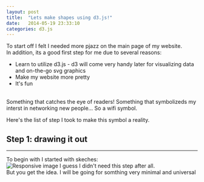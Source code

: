 ```yaml
---
layout: post
title:  "Lets make shapes using d3.js!"
date:   2014-05-19 23:33:10
categories: d3.js
---
```


To start off I felt I needed more pjazz on the main page of my website.
<br/>
In addition, its a good first step for me due to several reasons:
<br/>
* Learn to utilize d3.js - d3 will come very handy later for visualizing data and on-the-go svg graphics
* Make my website more pretty
* It's fun

<br/>
Something that catches the eye of readers! Something that symbolizeds my interst in networking new people... So a wifi symbol. 
<br/>

Here's the list of step I took to make this symbol a reality.

## Step 1: drawing it out
---
To begin with I started with skeches:
<br/>
<img src="http://i.imgur.com/l4g6V3T.jpg" class="img-responsive" alt="Responsive image">
I guess I didn't need this step after all.
<br/>
But you get the idea. I will be going for somthing very minimal and universal

